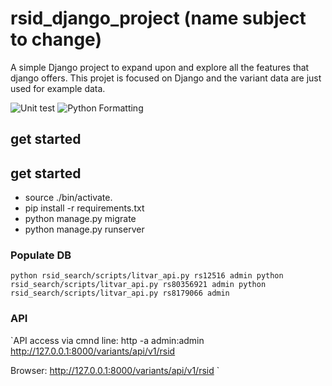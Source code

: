 # rsid_django_project (name subject to change)
A simple Django project to expand upon and explore all the features that django offers.
This projet is focused on Django and the variant data are just used for example data.

![Unit test](https://github.com/cjvillar/rsid_django_project/actions/workflows/run_django_test.yml/badge.svg)
![Python Formatting](https://github.com/cjvillar/rsid_django_project/actions/workflows/black_format.yml/badge.svg?branch=main)
## get started
## get started
- source ./bin/activate. 
- pip install -r requirements.txt
- python manage.py migrate
- python manage.py runserver

### Populate DB

`
python rsid_search/scripts/litvar_api.py rs12516 admin
python rsid_search/scripts/litvar_api.py rs80356921 admin
python rsid_search/scripts/litvar_api.py rs8179066 admin
`
### API
`API access via cmnd line:
http -a admin:admin http://127.0.0.1:8000/variants/api/v1/rsid

Browser: http://127.0.0.1:8000/variants/api/v1/rsid
`
